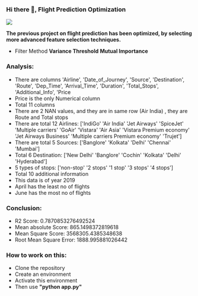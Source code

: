 ### Hi there 👋, Flight Prediction Optimization
![](https://encrypted-tbn0.gstatic.com/images?q=tbn:ANd9GcTqDZNbC0GF3ZPQGxOPJEQDwLTVMbAgnLXx9Q&usqp=CAU)



**The previous project on flight prediction has been optimized, by selecting more advanced feature selection techniques.**

- Filter Method
**Variance Threshold**
**Mutual Importance**

### Analysis:

- There are columns 'Airline', 'Date_of_Journey', 'Source', 'Destination', 'Route', 'Dep_Time', 'Arrival_Time', 'Duration', 'Total_Stops', 'Additional_Info', 'Price
- Price is the only Numerical column
- Total 11 columns
- There are 2 NAN values, and they are in same row (Air India) , they are Route and Total stops
- There are total 12 Airlines: ['IndiGo' 'Air India' 'Jet Airways' 'SpiceJet' 'Multiple carriers' 'GoAir' 'Vistara' 'Air Asia' 'Vistara Premium economy' 'Jet Airways Business' 'Multiple carriers Premium economy' 'Trujet']
- There are total 5 Sources: ['Banglore' 'Kolkata' 'Delhi' 'Chennai' 'Mumbai']
- Total 6 Destination: ['New Delhi' 'Banglore' 'Cochin' 'Kolkata' 'Delhi' 'Hyderabad']
- 5 types of stops: ['non-stop' '2 stops' '1 stop' '3 stops' '4 stops']
- Total 10 additional information
- This data is of year 2019
- April has the least no of flights
- June has the most no of flights

### Conclusion:
- R2 Score:  0.7870853276492524
- Mean absolute Score:  865.1498372819618
- Mean Square Score:  3568305.4385348638
- Root Mean Square Error:  1888.995881026442


### How to work on this:
- Clone the repository
- Create an environment
- Activate this environment
- Then use **"python app.py"**
